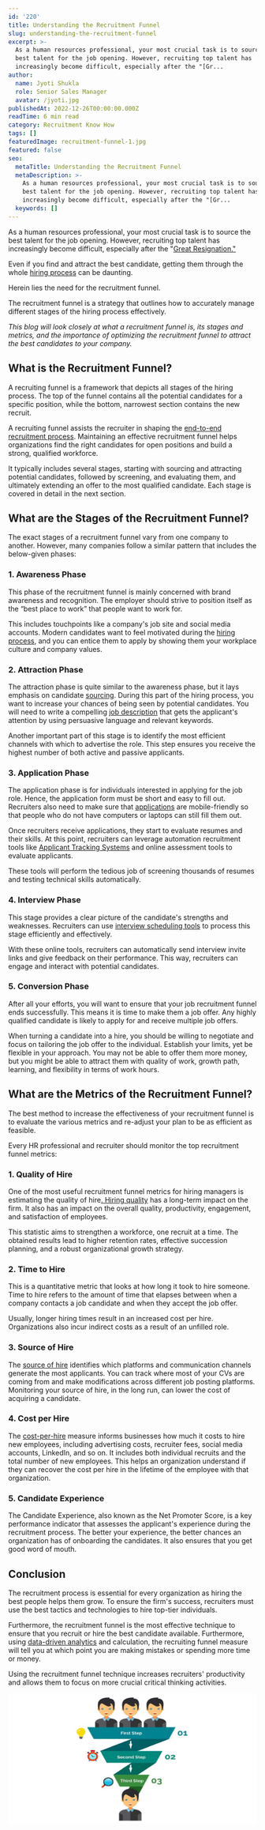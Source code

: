 ```yaml
---
id: '220'
title: Understanding the Recruitment Funnel
slug: understanding-the-recruitment-funnel
excerpt: >-
  As a human resources professional, your most crucial task is to source the
  best talent for the job opening. However, recruiting top talent has
  increasingly become difficult, especially after the "[Gr...
author:
  name: Jyoti Shukla
  role: Senior Sales Manager
  avatar: /jyoti.jpg
publishedAt: 2022-12-26T00:00:00.000Z
readTime: 6 min read
category: Recruitment Know How
tags: []
featuredImage: recruitment-funnel-1.jpg
featured: false
seo:
  metaTitle: Understanding the Recruitment Funnel
  metaDescription: >-
    As a human resources professional, your most crucial task is to source the
    best talent for the job opening. However, recruiting top talent has
    increasingly become difficult, especially after the "[Gr...
  keywords: []
---
```


As a human resources professional, your most crucial task is to source the best talent for the job opening. However, recruiting top talent has increasingly become difficult, especially after the "[Great Resignation."](https://www.thetalentpool.ai/blogs/what-is-the-great-resignation-and-how-does-it-affect-recruitment/)

Even if you find and attract the best candidate, getting them through the whole [hiring process](https://www.thetalentpool.ai/blogs/7-reasons-why-candidates-drop-out-from-hiring-process/) can be daunting.

<!--more-->

Herein lies the need for the recruitment funnel.

The recruitment funnel is a strategy that outlines how to accurately manage different stages of the hiring process effectively.

_This blog will look closely at what a recruitment funnel is, its stages and metrics, and the importance of optimizing the recruitment funnel to attract the best candidates to your company._

## **What is the Recruitment Funnel?**

A recruiting funnel is a framework that depicts all stages of the hiring process. The top of the funnel contains all the potential candidates for a specific position, while the bottom, narrowest section contains the new recruit.

A recruiting funnel assists the recruiter in shaping the [end-to-end recruitment process](https://www.thetalentpool.ai/end-to-end-recruitment-process-lifecycle/). Maintaining an effective recruitment funnel helps organizations find the right candidates for open positions and build a strong, qualified workforce.

It typically includes several stages, starting with sourcing and attracting potential candidates, followed by screening, and evaluating them, and ultimately extending an offer to the most qualified candidate. Each stage is covered in detail in the next section.

## **What are the Stages of the Recruitment Funnel?**

The exact stages of a recruitment funnel vary from one company to another. However, many companies follow a similar pattern that includes the below-given phases:

### 1\. **Awareness Phase** 

This phase of the recruitment funnel is mainly concerned with brand awareness and recognition. The employer should strive to position itself as the “best place to work” that people want to work for.

This includes touchpoints like a company's job site and social media accounts. Modern candidates want to feel motivated during the [hiring process](https://www.thetalentpool.ai/blogs/6-onboarding-metrics-most-important-in-hiring-process/), and you can entice them to apply by showing them your workplace culture and company values.

### 2\. **Attraction Phase** 

The attraction phase is quite similar to the awareness phase, but it lays emphasis on candidate [sourcing](https://www.thetalentpool.ai/blogs/5-candidate-sourcing-strategies-find-the-right-talent/). During this part of the hiring process, you want to increase your chances of being seen by potential candidates. You will need to write a compelling [job description](https://www.thetalentpool.ai/blogs/how-to-write-inclusive-job-descriptions/) that gets the applicant's attention by using persuasive language and relevant keywords.

Another important part of this stage is to identify the most efficient channels with which to advertise the role. This step ensures you receive the highest number of both active and passive applicants.

### 3\. **Application Phase**

The application phase is for individuals interested in applying for the job role. Hence, the application form must be short and easy to fill out. Recruiters also need to make sure that [applications](https://www.thetalentpool.ai/blogs/how-improve-job-application-completion-rates/) are mobile-friendly so that people who do not have computers or laptops can still fill them out.

Once recruiters receive applications, they start to evaluate resumes and their skills. At this point, recruiters can leverage automation recruitment tools like [Applicant Tracking Systems](https://www.thetalentpool.ai/applicant-tracking-software/) and online assessment tools to evaluate applicants.

These tools will perform the tedious job of screening thousands of resumes and testing technical skills automatically.

### 4\. **Interview Phase**

This stage provides a clear picture of the candidate's strengths and weaknesses. Recruiters can use [interview scheduling tools](https://www.thetalentpool.ai/interview-management-software/) to process this stage efficiently and effectively.

With these online tools, recruiters can automatically send interview invite links and give feedback on their performance. This way, recruiters can engage and interact with potential candidates.

### 5\. **Conversion Phase** 

After all your efforts, you will want to ensure that your job recruitment funnel ends successfully. This means it is time to make them a job offer. Any highly qualified candidate is likely to apply for and receive multiple job offers.

When turning a candidate into a hire, you should be willing to negotiate and focus on tailoring the job offer to the individual. Establish your limits, yet be flexible in your approach. You may not be able to offer them more money, but you might be able to attract them with quality of work, growth path, learning, and flexibility in terms of work hours.

## **What are the Metrics of the Recruitment Funnel?**

The best method to increase the effectiveness of your recruitment funnel is to evaluate the various metrics and re-adjust your plan to be as efficient as feasible.

Every HR professional and recruiter should monitor the top recruitment funnel metrics:

### 1\. **Quality of Hire**

One of the most useful recruitment funnel metrics for hiring managers is estimating the quality of hire[. Hiring quality](https://www.thetalentpool.ai/blogs/effective-hiring-methods-to-hire-quality-candidates/) has a long-term impact on the firm. It also has an impact on the overall quality, productivity, engagement, and satisfaction of employees.

This statistic aims to strengthen a workforce, one recruit at a time. The obtained results lead to higher retention rates, effective succession planning, and a robust organizational growth strategy.

### 2\. **Time to Hire**

This is a quantitative metric that looks at how long it took to hire someone. Time to hire refers to the amount of time that elapses between when a company contacts a job candidate and when they accept the job offer.

Usually, longer hiring times result in an increased cost per hire. Organizations also incur indirect costs as a result of an unfilled role.

### **3\. Source of Hire** 

The [source of hire](https://www.thetalentpool.ai/blogs/5-platforms-post-jobs-online-free-without-using-job-joards/) identifies which platforms and communication channels generate the most applicants. You can track where most of your CVs are coming from and make modifications across different job posting platforms. Monitoring your source of hire, in the long run, can lower the cost of acquiring a candidate.

### 4\. **Cost per Hire**

The [cost-per-hire](https://www.thetalentpool.ai/blogs/tips-to-hire-cost-effectively/) measure informs businesses how much it costs to hire new employees, including advertising costs, recruiter fees, social media accounts, LinkedIn, and so on. It includes both individual recruits and the total number of new employees. This helps an organization understand if they can recover the cost per hire in the lifetime of the employee with that organization.

### 5\. **Candidate Experience**

The Candidate Experience, also known as the Net Promoter Score, is a key performance indicator that assesses the applicant's experience during the recruitment process. The better your experience, the better chances an organization has of onboarding the candidates. It also ensures that you get good word of mouth.

## **Conclusion**

The recruitment process is essential for every organization as hiring the best people helps them grow. To ensure the firm's success, recruiters must use the best tactics and technologies to hire top-tier individuals.

Furthermore, the recruitment funnel is the most effective technique to ensure that you recruit or hire the best candidate available. Furthermore, using [data-driven analytics](https://www.thetalentpool.ai/blogs/how-is-data-analytics-transforming-the-world-of-recruitment/) and calculation, the recruiting funnel measure will tell you at which point you are making mistakes or spending more time or money.

Using the recruitment funnel technique increases recruiters' productivity and allows them to focus on more crucial critical thinking activities.

![recruitment-funnel](images/recruitment-funnel-1-1024x535.jpg)
